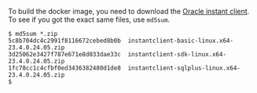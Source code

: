 To build the docker image, you need to download the [Oracle instant client]. To
see if you got the exact same files, use `md5sum`.

```
$ md5sum *.zip
5c8b704dc4c2991f8116672cebed8b0b  instantclient-basic-linux.x64-23.4.0.24.05.zip
3d25062e3427f787e671e8d033dae33c  instantclient-sdk-linux.x64-23.4.0.24.05.zip
1fc78cc1c4cfbf0ed3436382480d1de8  instantclient-sqlplus-linux.x64-23.4.0.24.05.zip
$
```

[Oracle instant client]: https://www.oracle.com/ca-en/database/technologies/instant-client/linux-x86-64-downloads.html
